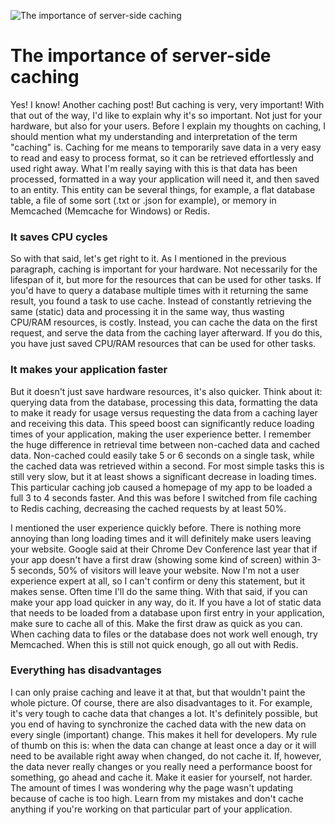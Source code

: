 ![The importance of server-side caching](/images/articles/airshow.jpg)

# The importance of server-side caching
Yes! I know! Another caching post! But caching is very, very important! With that out of the way, I'd like to explain why it's so important. Not just for your hardware, but also for your users. Before I explain my thoughts on caching, I should mention what my understanding and interpretation of the term "caching" is. Caching for me means to temporarily save data in a very easy to read and easy to process format, so it can be retrieved effortlessly and used right away. What I'm really saying with this is that data has been processed, formatted in a way your application will need it, and then saved to an entity. This entity can be several things, for example, a flat database table, a file of some sort (.txt or .json for example), or memory in Memcached (Memcache for Windows) or Redis.

### It saves CPU cycles
So with that said, let's get right to it. As I mentioned in the previous paragraph, caching is important for your hardware. Not necessarily for the lifespan of it, but more for the resources that can be used for other tasks. If you'd have to query a database multiple times with it returning the same result, you found a task to use cache. Instead of constantly retrieving the same (static) data and processing it in the same way, thus wasting CPU/RAM resources, is costly. Instead, you can cache the data on the first request, and serve the data from the caching layer afterward. If you do this, you have just saved CPU/RAM resources that can be used for other tasks.

### It makes your application faster
But it doesn't just save hardware resources, it's also quicker. Think about it: querying data from the database, processing this data, formatting the data to make it ready for usage versus requesting the data from a caching layer and receiving this data. This speed boost can significantly reduce loading times of your application, making the user experience better. I remember the huge difference in retrieval time between non-cached data and cached data. Non-cached could easily take 5 or 6 seconds on a single task, while the cached data was retrieved within a second. For most simple tasks this is still very slow, but it at least shows a significant decrease in loading times. This particular caching job caused a homepage of my app to be loaded a full 3 to 4 seconds faster. And this was before I switched from file caching to Redis caching, decreasing the cached requests by at least 50%.

I mentioned the user experience quickly before. There is nothing more annoying than long loading times and it will definitely make users leaving your website. Google said at their Chrome Dev Conference last year that if your app doesn't have a first draw (showing some kind of screen) within 3-5 seconds, 50% of visitors will leave your website. Now I'm not a user experience expert at all, so I can't confirm or deny this statement, but it makes sense. Often time I'll do the same thing. With that said, if you can make your app load quicker in any way, do it. If you have a lot of static data that needs to be loaded from a database upon first entry in your application, make sure to cache all of this. Make the first draw as quick as you can. When caching data to files or the database does not work well enough, try Memcached. When this is still not quick enough, go all out with Redis.

### Everything has disadvantages
I can only praise caching and leave it at that, but that wouldn't paint the whole picture. Of course, there are also disadvantages to it. For example, it's very tough to cache data that changes a lot. It's definitely possible, but you end of having to synchronize the cached data with the new data on every single (important) change. This makes it hell for developers. My rule of thumb on this is: when the data can change at least once a day or it will need to be available right away when changed, do not cache it. If, however, the data never really changes or you really need a performance boost for something, go ahead and cache it. Make it easier for yourself, not harder. The amount of times I was wondering why the page wasn't updating because of cache is too high. Learn from my mistakes and don't cache anything if you're working on that particular part of your application.